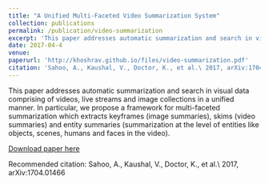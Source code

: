 ```yaml
---
title: "A Unified Multi-Faceted Video Summarization System"
collection: publications
permalink: /publication/video-summarization
excerpt: 'This paper addresses automatic summarization and search in visual data comprising of videos, live streams and image collections in a unified manner. In particular, we propose a framework for multi-faceted summarization which extracts keyframes (image summaries), skims (video summaries) and entity summaries (summarization at the level of entities like objects, scenes, humans and faces in the video).'
date: 2017-04-4
venue: 
paperurl: 'http://khoshrav.github.io/files/video-summarization.pdf'
citation: 'Sahoo, A., Kaushal, V., Doctor, K., et al.\ 2017, arXiv:1704.01466 '
---
```

This paper addresses automatic summarization and search in visual data comprising of videos, live streams and image collections in a unified manner. In particular, we propose a framework for multi-faceted summarization which extracts keyframes (image summaries), skims (video summaries) and entity summaries (summarization at the level of entities like objects, scenes, humans and faces in the video).

[Download paper here](http://khoshrav.github.io/files/video-summarization.pdf)

Recommended citation: Sahoo, A., Kaushal, V., Doctor, K., et al.\ 2017, arXiv:1704.01466